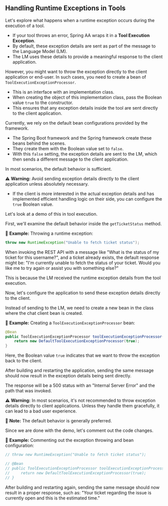 ## Handling Runtime Exceptions in Tools

Let's explore what happens when a runtime exception occurs during the execution of a tool.

*   If your tool throws an error, Spring AA wraps it in a **Tool Execution Exception**.
*   By default, these exception details are sent as part of the message to the Language Model (LM).
*   The LM uses these details to provide a meaningful response to the client application.

However, you might want to throw the exception directly to the client application or end-user. In such cases, you need to create a bean of `ToolExecutionExceptionProcessor`.

*   This is an interface with an implementation class.
*   When creating the object of this implementation class, pass the Boolean value `true` to the constructor.
*   This ensures that any exception details inside the tool are sent directly to the client application.

Currently, we rely on the default bean configurations provided by the framework.

*   The Spring Boot framework and the Spring framework create these beans behind the scenes.
*   They create them with the Boolean value set to `false`.
*   With this `false` setting, the exception details are sent to the LM, which then sends a different message to the client application.

In most scenarios, the default behavior is sufficient.

⚠️ **Warning:** Avoid sending exception details directly to the client application unless absolutely necessary.

*   If the client is more interested in the actual exception details and has implemented efficient handling logic on their side, you can configure the `true` Boolean value.

Let's look at a demo of this in tool execution.

First, we'll examine the default behavior inside the `getTicketStatus` method.

📌 **Example:** Throwing a runtime exception:

```java
throw new RuntimeException("Unable to fetch ticket status");
```

When invoking the REST API with a message like "What is the status of my ticket for this username?", and a ticket already exists, the default response might be: "I'm currently unable to fetch the status of your ticket. Would you like me to try again or assist you with something else?"

This is because the LM received the runtime exception details from the tool execution.

Now, let's configure the application to send these exception details directly to the client.

Instead of sending to the LM, we need to create a new bean in the class where the chat client bean is created.

📌 **Example:** Creating a `ToolExecutionExceptionProcessor` bean:

```java
@Bean
public ToolExecutionExceptionProcessor toolExecutionExceptionProcessor() {
    return new DefaultToolExecutionExceptionProcessor(true);
}
```

Here, the Boolean value `true` indicates that we want to throw the exception back to the client.

After building and restarting the application, sending the same message should now result in the exception details being sent directly.

The response will be a 500 status with an "Internal Server Error" and the path that was invoked.

⚠️ **Warning:** In most scenarios, it's not recommended to throw exception details directly to client applications. Unless they handle them gracefully, it can lead to a bad user experience.

📝 **Note:** The default behavior is generally preferred.

Since we are done with the demo, let's comment out the code changes.

📌 **Example:** Commenting out the exception throwing and bean configuration:

```java
// throw new RuntimeException("Unable to fetch ticket status");
```

```java
// @Bean
// public ToolExecutionExceptionProcessor toolExecutionExceptionProcessor() {
//     return new DefaultToolExecutionExceptionProcessor(true);
// }
```

After building and restarting again, sending the same message should now result in a proper response, such as: "Your ticket regarding the issue is currently open and this is the estimated time."
